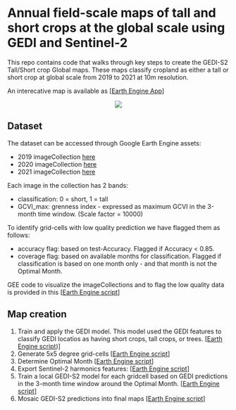 # Annual field-scale maps of tall and short crops at the global scale using GEDI and Sentinel-2

This repo contains code that walks through key steps to create the GEDI-S2 Tall/Short crop Global maps.
These maps classify cropland as either a tall or short crop at global scale from 2019 to 2021 at 10m resolution.

An interecative map is available as [[Earth Engine App](https://stefania.users.earthengine.app/view/gedi-s2tallshortcropmap)]

<p align="center"><img src="https://github.com/LobellLab/GEDI-S2_tall_short_global_map/blob/main/fig.png"></p>



## Dataset

The dataset can be accessed through Google Earth Engine assets:

- 2019 imageCollection [here](https://code.earthengine.google.com/?asset=projects/lobell-lab/gedi_global_folder/predictionsS2_3Mcombined/mapGEDIS2_2019)
- 2020 imageCollection [here](https://code.earthengine.google.com/?asset=projects/lobell-lab/gedi_global_folder/predictionsS2_3Mcombined/mapGEDIS2_2020)
- 2021 imageCollection [here](https://code.earthengine.google.com/?asset=projects/lobell-lab/gedi_global_folder/predictionsS2_3Mcombined/mapGEDIS2_2021)

Each image in the collection has 2 bands:
- classification: 0 = short, 1 = tall
- GCVI_max: grenness index - expressed as maximum GCVI in the 3-month time window. (Scale factor = 10000)

To identify grid-cells with low quality prediction we have flagged them as follows:
- accuracy flag: based on test-Accuracy. Flagged if Accuracy < 0.85.
- coverage flag: based on available months for classification. Flagged if classification is based on one month only - and that month is not the Optimal Month.

GEE code to visualize the imageCollections and to flag the low quality data is provided in this [[Earth Engine script](https://code.earthengine.google.com/e95d815222a9bc108cf13ab94df79aae)]


## Map creation

1. Train and apply the GEDI model. This model used the GEDI features to classify GEDI locatios as having short crops, tall crops, or trees. [[Earth Engine script](https://code.earthengine.google.com/4a7ad3a9bb72a59e576c4e425a62708a))]
2. Generate 5x5 degree grid-cells [[Earth Engine script](https://code.earthengine.google.com/6d2be67fafd21394db7d6bb9c0b58331)]
3. Determine Optimal Month [[Earth Engine script](https://code.earthengine.google.com/1a732e3c5a14f2b2cd3ce0ec1608ac00)]
4. Export Sentinel-2 harmonics features: [[Earth Engine script](https://code.earthengine.google.com/33365205a751bf1507885c400a1cf4cc)]
5. Train a local GEDI-S2 model for each gridcell based on GEDI predictions in the 3-month time window around the Optimal Month. [[Earth Engine script](https://code.earthengine.google.com/aa975f7a37c52ae87f07b431244f4744)]
6. Mosaic GEDI-S2 predictions into final maps [[Earth Engine script](https://code.earthengine.google.com/f43c776ab4909e122d7de56740439727)]

<!---               
## Map validation and error analysis
1. Export predictins at field locations or random sample for validation analysis ([15.10_validation_atRandomLoc_US])
2. Python Jupyter NOtebook code for running Validation
3. Low Vegetation Index analysis in Canada ([VI_analyis_Canada]), Kenya(VI_analyis_Kenya_SR2021) and malawi(VI_analyis_Malawi)
4. GEDI orbital resonance visualization 2019-2020-2021 (fig02_gediShotsOverFields)
5. Export View Angle information in Time ([00.01_exploreGEDIinGEE_L2B_export])
6. [Jupyter notebook] for View angle analysis in US
-->
